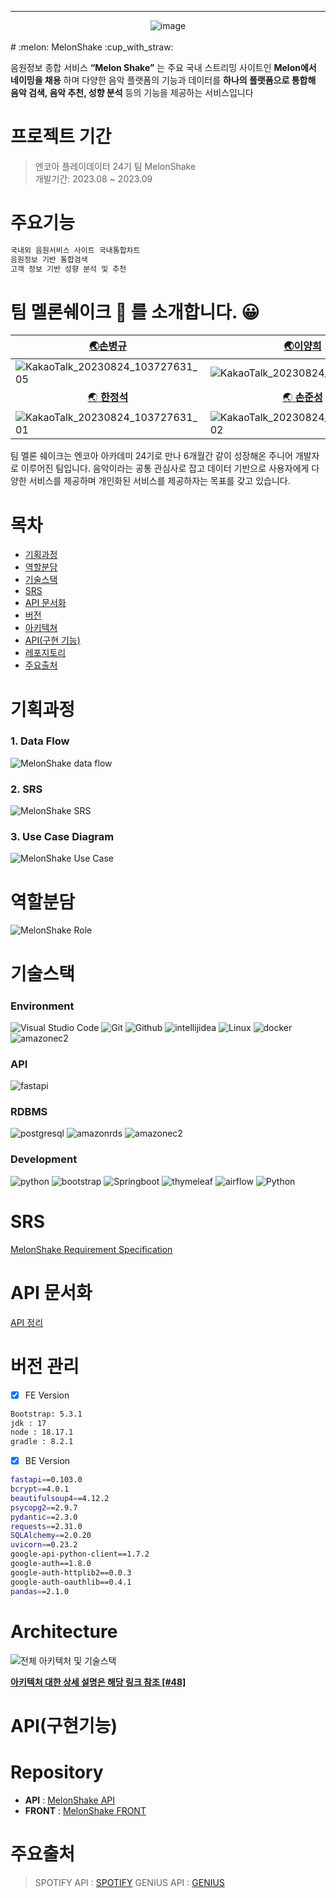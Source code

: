 <hr><div align="center" display="flex"> 
<img alt="image" src="https://user-images.githubusercontent.com/79441624/263522796-42397a69-1a33-49bf-bf3c-83c9e5e852c3.png">
</div>
<br>
# :melon: MelonShake :cup_with_straw:

음원정보 종합 서비스 __“Melon Shake”__ 는 주요 국내 스트리밍 사이트인 __Melon에서 네이밍을 채용__ 하며 다양한 음악 플랫폼의 기능과 데이터를 __하나의 플랫폼으로 통합해 음악 검색, 음악 추천, 성향 분석__ 등의 기능을 제공하는 서비스입니다


# 프로젝트 기간

> 엔코아 플레이데이터 24기 팀 MelonShake <br/> 개발기간: 2023.08 ~ 2023.09


# 주요기능
```bash
국내외 음원서비스 사이트 국내통합차트
음원정보 기반 통합검색
고객 정보 기반 성향 분석 및 추천
```

# 팀 멜론쉐이크 :melon: 를 소개합니다. 😀
 [:earth_asia:손병규](https://github.com/bksooon) | [:earth_asia:이양희](https://github.com/iamyanghee) | [:earth_asia:박기범](https://github.com/mews2000)
--|--|--
![KakaoTalk_20230824_103727631_05](https://user-images.githubusercontent.com/97825872/262836384-3d0b270b-ba2b-4ccc-8eb8-b8bec566ffb6.jpg)|![KakaoTalk_20230824_103727631](https://user-images.githubusercontent.com/97825872/262836403-2f568d66-c832-4f58-bd2f-2e486ebc769a.jpg)|![KakaoTalk_20230824_103727631_04](https://user-images.githubusercontent.com/97825872/262836765-3c7b05f9-1779-4d86-8873-ea6230f47592.jpg)|
 | <center>[:earth_asia: __한정석__ ](https://github.com/jungssg)</center> | <center>[:earth_asia: __손준성__](https://github.com/json9101)</center> | <center>[:earth_asia: __정호연__](https://github.com/Lucete28)</center>
![KakaoTalk_20230824_103727631_01](https://user-images.githubusercontent.com/97825872/262836608-fdc9b215-5152-48bc-aa19-bcd44097aebb.jpg)|![KakaoTalk_20230824_103727631_02](https://user-images.githubusercontent.com/97825872/262836941-57298fe7-c65d-4db3-85cd-d822e9b5018d.jpg)|![KakaoTalk_20230627_154647825](https://user-images.githubusercontent.com/79441624/267874402-6693b425-8b88-44fb-982e-f8ea52f433c0.png)

팀 멜론 쉐이크는 엔코아 아카데미 24기로 만나 6개월간 같이 성장해온 주니어 개발자로 이루어진 팀입니다. 음악이라는 공통 관심사로 잡고 데이터 기반으로 사용자에게 다양한 서비스를 제공하며 개인화된 서비스를 제공하자는 목표를 갖고 있습니다. 

# 목차

 - [기획과정](#기획과정)
 - [역할분담](#역할분담)
 - [기술스택](#stacks)
 - [SRS](#srs)
 - [API 문서화](#api-문서화)
 - [버전](#버전-관리)
 - [아키텍쳐](#architecture)
 - [API(구현 기능)](#api구현기능)
 - [레포지토리](#Repository)
 - [주요출처](#주요출처)


# 기획과정
### 1. Data Flow
![MelonShake data flow](https://github.com/Melon-Shake/API/assets/79441624/59bb7f20-3a79-4ade-95c6-c873ad136af6)
<br>

### 2. SRS
![MelonShake SRS](https://github.com/Melon-Shake/API/assets/79441624/2aa3c91b-f287-47fc-b957-53725af15535)
<br>

### 3. Use Case Diagram
![MelonShake Use Case](https://github.com/Melon-Shake/API/assets/79441624/77b7a8fd-8e45-4219-a5eb-186377e2b3f4)

# 역할분담
![MelonShake Role](https://github.com/Melon-Shake/API/assets/79441624/9894713d-2bde-4dec-bcb4-1d9176168975)

# 기술스택
### Environment
![Visual Studio Code](https://img.shields.io/badge/Visual%20Studio%20Code-007ACC?style=for-the-badge&logo=Visual%20Studio%20Code&logoColor=white)
![Git](https://img.shields.io/badge/Git-F05032?style=for-the-badge&logo=Git&logoColor=white)
![Github](https://img.shields.io/badge/GitHub-181717?style=for-the-badge&logo=GitHub&logoColor=white)
![intellijidea](https://img.shields.io/badge/intellijidea-e8e8e7?style=for-the-badge&logo=intellijidea&logoColor=000000)
![Linux](https://img.shields.io/badge/linux-FCC624?style=for-the-badge&logo=linux&logoColor=black)
![docker](https://img.shields.io/badge/docker-2496ED?style=for-the-badge&logo=docker&logoColor=white)
![amazonec2](https://img.shields.io/badge/amazonec2-FF9900?style=for-the-badge&logo=amazonec2&logoColor=white)

### API
![fastapi](https://img.shields.io/badge/fastapi-009688?style=for-the-badge&logo=fastapi&logoColor=white)

### RDBMS
![postgresql](https://img.shields.io/badge/postgresql-4169E1?style=for-the-badge&logo=postgresql&logoColor=white)
![amazonrds](https://img.shields.io/badge/amazonrds-527FFF?style=for-the-badge&logo=amazonrds&logoColor=white)
![amazonec2](https://img.shields.io/badge/amazonec2-FF9900?style=for-the-badge&logo=amazonec2&logoColor=white)

### Development
![python](https://img.shields.io/badge/python-3776AB?style=for-the-badge&logo=python&logoColor=white)
![bootstrap](https://img.shields.io/badge/bootstrap-7952B3?style=for-the-badge&logo=bootstrap&logoColor=white)
![Springboot](https://img.shields.io/badge/Springboot-6DB33F?style=for-the-badge&logo=Springboot&logoColor=white)
![thymeleaf](https://img.shields.io/badge/thymeleaf-005F0F?style=for-the-badge&logo=thymeleaf&logoColor=white)
![airflow](https://img.shields.io/badge/apache_airflow-white?style=for-the-badge&logo=apacheairflow&logoColor=017CEE)
![Python](https://img.shields.io/badge/python-3776AB?style=for-the-badge&logo=python&logoColor=white)


# SRS
[MelonShake Requirement Specification](https://docs.google.com/document/d/1kF_kT1LH3Sg4hED9Dq33GScoqSx0IzO-dsmSjrhEFQY/edit)

# API 문서화
[API 정리]()

# 버전 관리
 - [x] FE Version

```bash
Bootstrap: 5.3.1
jdk : 17
node : 18.17.1
gradle : 8.2.1
```

 - [x] BE Version

```bash
fastapi==0.103.0
bcrypt==4.0.1
beautifulsoup4==4.12.2
psycopg2==2.9.7
pydantic==2.3.0
requests==2.31.0
SQLAlchemy==2.0.20
uvicorn==0.23.2
google-api-python-client==1.7.2
google-auth==1.8.0
google-auth-httplib2==0.0.3
google-auth-oauthlib==0.4.1
pandas==2.1.0
```

# Architecture
![전체 아키텍처 및 기술스택](https://user-images.githubusercontent.com/51077803/264909346-a79aede1-2fad-4471-801a-7a26ff463e84.png)

**[아키텍처 대한 상세 설명은 해당 링크 참조 [#48] ](https://github.com/Melon-Shake/main_melonshake/issues/48)**

# API(구현기능)
 

# Repository
  - **API** : [MelonShake API](https://github.com/Melon-Shake/API)
 - **FRONT** : [MelonShake FRONT](https://github.com/Melon-Shake/Melon-Front)

# 주요출처
> SPOTIFY API : [SPOTIFY](https://developer.spotify.com/documentation/web-api)
> GENIUS API : [GENIUS](https://docs.genius.com/)

